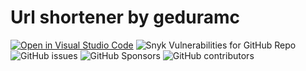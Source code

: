 # Url shortener by geduramc

[![Open in Visual Studio Code](https://open.vscode.dev/badges/open-in-vscode.svg)](https://open.vscode.dev/organization/repository)
![Snyk Vulnerabilities for GitHub Repo](https://img.shields.io/snyk/vulnerabilities/github/carlosazaustre/czstr.link)
![GitHub issues](https://img.shields.io/github/issues/carlosazaustre/czstr.link)
![GitHub Sponsors](https://img.shields.io/github/sponsors/carlosazaustre?color=white&label=Github%20Sponsors&logo=github) 
![GitHub contributors](https://img.shields.io/github/contributors/carlosazaustre/czstr.link)